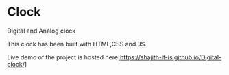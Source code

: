 # Clock
 Digital and Analog clock
 
This clock has been built with HTML,CSS and JS.

Live demo of the project is hosted here[https://shajith-it-is.github.io/Digital-clock/]
